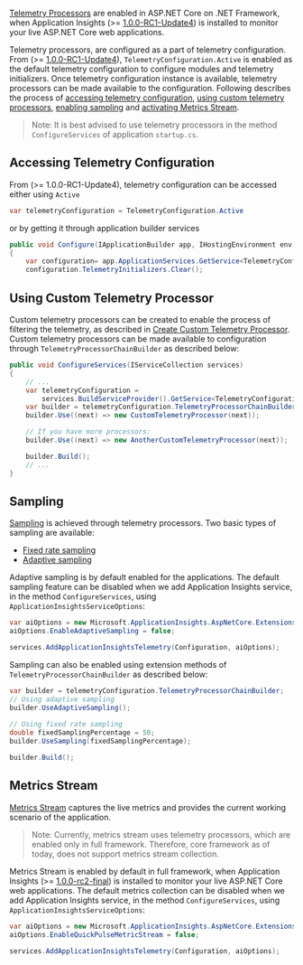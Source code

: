 [Telemetry Processors](https://azure.microsoft.com/en-us/documentation/articles/app-insights-api-filtering-sampling/#filtering-itelemetryprocessor) are enabled in ASP.NET Core on .NET Framework, when Application Insights (>= [1.0.0-RC1-Update4](https://github.com/Microsoft/ApplicationInsights-aspnetcore/releases/tag/v1.0.0-rc1-update4)) is installed to monitor your live ASP.NET Core web applications.

Telemetry processors, are configured as a part of telemetry configuration. From (>= [1.0.0-RC1-Update4](https://github.com/Microsoft/ApplicationInsights-aspnetcore/releases/tag/v1.0.0-rc1-update4)), ```TelemetryConfiguration.Active``` is enabled as the default telemetry configuration to configure modules and telemetry initializers. Once telemetry configuration instance is available, telemetry processors can be made available to the configuration. Following describes the process of [accessing telemetry configuration](https://github.com/Microsoft/ApplicationInsights-aspnetcore/wiki/Telemetry-Processors:-Sampling-and-Quick-Pulse#accessing-telemetry-configuration), [using custom telemetry processors](https://github.com/Microsoft/ApplicationInsights-aspnetcore/wiki/Telemetry-Processors:-Sampling-and-Quick-Pulse#using-custom-telemetry-processor), [enabling sampling](https://github.com/Microsoft/ApplicationInsights-aspnetcore/wiki/Telemetry-Processors:-Sampling-and-Quick-Pulse#sampling) and [activating Metrics Stream](https://github.com/Microsoft/ApplicationInsights-aspnetcore/wiki/Telemetry-Processors:-Sampling-and-Quick-Pulse#quick-pulse).

> Note: It is best advised to use telemetry processors in the method ```ConfigureServices``` of application ```startup.cs```.

## Accessing Telemetry Configuration

From (>= 1.0.0-RC1-Update4), telemetry configuration can be accessed either using ```Active```

``` c#
var telemetryConfiguration = TelemetryConfiguration.Active
``` 

or by getting it through application builder services

``` c#
public void Configure(IApplicationBuilder app, IHostingEnvironment env, ILoggerFactory loggerfactory)
{
    var configuration= app.ApplicationServices.GetService<TelemetryConfiguration>();
    configuration.TelemetryInitializers.Clear();
```

## Using Custom Telemetry Processor

Custom telemetry processors can be created to enable the process of filtering the telemetry, as described in [Create Custom Telemetry Processor](https://azure.microsoft.com/en-us/documentation/articles/app-insights-api-filtering-sampling/#filtering-itelemetryprocessor). Custom telemetry processors can be made available to configuration through ```TelemetryProcessorChainBuilder``` as described below:

``` c#
public void ConfigureServices(IServiceCollection services)
{
    // ...
    var telemetryConfiguration =
        services.BuildServiceProvider().GetService<TelemetryConfiguration>();
    var builder = telemetryConfiguration.TelemetryProcessorChainBuilder;
    builder.Use((next) => new CustomTelemetryProcessor(next));

    // If you have more processors:
    builder.Use((next) => new AnotherCustomTelemetryProcessor(next));

    builder.Build();
    // ...
}
```

## Sampling

[Sampling](https://azure.microsoft.com/en-us/documentation/articles/app-insights-sampling) is achieved through telemetry processors. Two basic types of sampling are available:

* [Fixed rate sampling](https://azure.microsoft.com/en-us/documentation/articles/app-insights-sampling/#fixed-rate-sampling-for-aspnet-web-sites)
* [Adaptive sampling](https://azure.microsoft.com/en-us/documentation/articles/app-insights-sampling/#adaptive-sampling-at-your-web-server)

Adaptive sampling is by default enabled for the applications. The default sampling feature can be disabled when we add Application Insights service, in the method ```ConfigureServices```, using ```ApplicationInsightsServiceOptions```:

``` c#
var aiOptions = new Microsoft.ApplicationInsights.AspNetCore.Extensions.ApplicationInsightsServiceOptions();
aiOptions.EnableAdaptiveSampling = false;

services.AddApplicationInsightsTelemetry(Configuration, aiOptions);
```

Sampling can also be enabled using extension methods of ```TelemetryProcessorChainBuilder``` as described below:

``` c#
var builder = telemetryConfiguration.TelemetryProcessorChainBuilder;
// Using adaptive sampling
builder.UseAdaptiveSampling();
 
// Using fixed rate sampling   
double fixedSamplingPercentage = 50;
builder.UseSampling(fixedSamplingPercentage);

builder.Build();
```

## Metrics Stream

[Metrics Stream](https://azure.microsoft.com/en-us/blog/live-metrics-stream/) captures the live metrics and provides the current working scenario of the application.

> Note: Currently, metrics stream uses telemetry processors, which are enabled only in full framework. Therefore, core framework as of today, does not support metrics stream collection.

Metrics Stream is enabled by default in full framework, when Application Insights (>= [1.0.0-rc2-final](https://github.com/Microsoft/ApplicationInsights-aspnetcore/releases/tag/v1.0.0-rc2-final)) is installed to monitor your live ASP.NET Core web applications. The default metrics collection can be disabled when we add Application Insights service, in the method ```ConfigureServices```, using ```ApplicationInsightsServiceOptions```:

``` c#
var aiOptions = new Microsoft.ApplicationInsights.AspNetCore.Extensions.ApplicationInsightsServiceOptions();
aiOptions.EnableQuickPulseMetricStream = false;

services.AddApplicationInsightsTelemetry(Configuration, aiOptions);
```